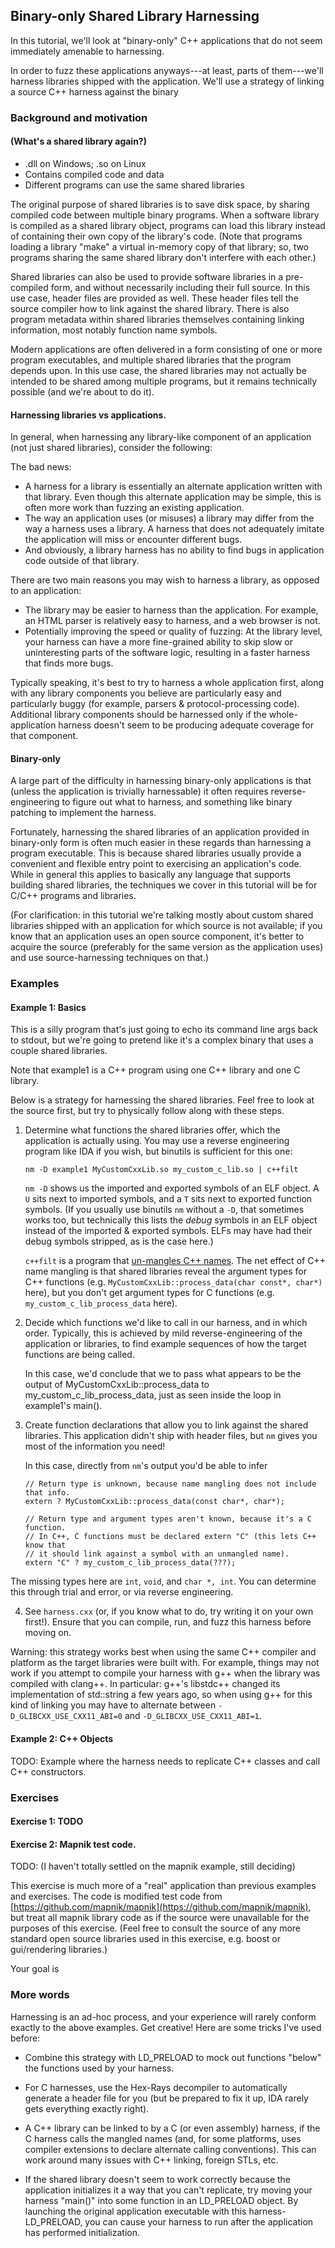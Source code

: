 ## Binary-only Shared Library Harnessing

In this tutorial, we'll look at "binary-only" C++ applications that do not seem immediately amenable to harnessing.

In order to fuzz these applications anyways---at least, parts of them---we'll harness libraries shipped with the application. We'll use a strategy of linking a source C++ harness against the binary

### Background and motivation

#### (What's a shared library again?)

* .dll on Windows; .so on Linux
* Contains compiled code and data
* Different programs can use the same shared libraries

The original purpose of shared libraries is to save disk space, by sharing compiled code between multiple binary programs. When a software library is compiled as a shared library object, programs can load this library instead of containing their own copy of the library's code. (Note that programs loading a library "make" a virtual in-memory copy of that library; so, two programs sharing the same shared library don't interfere with each other.)

Shared libraries can also be used to provide software libraries in a pre-compiled form, and without necessarily including their full source. In this use case, header files are provided as well. These header files tell the source compiler how to link against the shared library. There is also program metadata within shared libraries themselves containing linking information, most notably function name symbols.

Modern applications are often delivered in a form consisting of one or more program executables, and multiple shared libraries that the program depends upon. In this use case, the shared libraries may not actually be intended to be shared among multiple programs, but it remains technically possible (and we're about to do it).

#### Harnessing libraries vs applications.

In general, when harnessing any library-like component of an application (not just shared libraries), consider the following:

The bad news:

* A harness for a library is essentially an alternate application written with that library. Even though this alternate application may be simple, this is often more work than fuzzing an existing application.
* The way an application uses (or misuses) a library may differ from the way a harness uses a library. A harness that does not adequately imitate the application will miss or encounter different bugs.
* And obviously, a library harness has no ability to find bugs in application code outside of that library.

There are two main reasons you may wish to harness a library, as opposed to an application:

* The library may be easier to harness than the application. For example, an HTML parser is relatively easy to harness, and a web browser is not.
* Potentially improving the speed or quality of fuzzing: At the library level, your harness can have a more fine-grained ability to skip slow or uninteresting parts of the software logic, resulting in a faster harness that finds more bugs.

Typically speaking, it's best to try to harness a whole application first, along with any library components you believe are particularly easy and particularly buggy (for example, parsers & protocol-processing code). Additional library components should be harnessed only if the whole-application harness doesn't seem to be producing adequate coverage for that component.

#### Binary-only

A large part of the difficulty in harnessing binary-only applications is that (unless the application is trivially harnessable) it often requires reverse-engineering to figure out what to harness, and something like binary patching to implement the harness.

Fortunately, harnessing the shared libraries of an application provided in binary-only form is often much easier in these regards than harnessing a program executable. This is because shared libraries usually provide a convenient and flexible entry point to exercising an application's code. While in general this applies to basically any language that supports building shared libraries, the techniques we cover in this tutorial will be for C/C++ programs and libraries.

(For clarification: in this tutorial we're talking mostly about custom shared libraries shipped with an application for which source is not available; if you know that an application uses an open source component, it's better to acquire the source (preferably for the same version as the application uses) and use source-harnessing techniques on that.)

### Examples

#### Example 1: Basics

This is a silly program that's just going to echo its command line args back to stdout, but we're going to pretend like it's a complex binary that uses a couple shared libraries.

Note that example1 is a C++ program using one C++ library and one C library. 

Below is a strategy for harnessing the shared libraries. Feel free to look at the source first, but try to physically follow along with these steps.

1. Determine what functions the shared libraries offer, which the application is actually using. You may use a reverse engineering program like IDA if you wish, but binutils is sufficient for this one:

    `nm -D example1 MyCustomCxxLib.so my_custom_c_lib.so | c++filt`

    `nm -D` shows us the imported and exported symbols of an ELF object. A `U` sits next to imported symbols, and a `T` sits next to exported function symbols. (If you usually use binutils `nm` without a `-D`, that sometimes works too, but technically this lists the _debug_ symbols in an ELF object instead of the imported & exported symbols. ELFs may have had their debug symbols stripped, as is the case here.)

    `c++filt` is a program that [un-mangles C++ names](https://en.wikipedia.org/wiki/Name_mangling#C++). The net effect of C++ name mangling is that shared libraries reveal the argument types for C++ functions (e.g. `MyCustomCxxLib::process_data(char const*, char*)` here), but you don't get argument types for C functions (e.g. `my_custom_c_lib_process_data` here).

2. Decide which functions we'd like to call in our harness, and in which order. Typically, this is achieved by mild reverse-engineering of the application or libraries, to find example sequences of how the target functions are being called.

    In this case, we'd conclude that we to pass what appears to be the output of MyCustomCxxLib::process_data to my_custom_c_lib_process_data, just as seen inside the loop in example1's main().

3. Create function declarations that allow you to link against the shared libraries. This application didn't ship with header files, but `nm` gives you most of the information you need!

    In this case, directly from `nm`'s output you'd be able to infer
    ```
    // Return type is unknown, because name mangling does not include that info.
    extern ? MyCustomCxxLib::process_data(const char*, char*);
    
    // Return type and argument types aren't known, because it's a C function.
    // In C++, C functions must be declared extern "C" (this lets C++ know that
    // it should link against a symbol with an unmangled name).
    extern "C" ? my_custom_c_lib_process_data(???);
    ```

  The missing types here are `int`, `void`, and `char *, int`. You can determine this through trial and error, or via reverse engineering.

4. See `harness.cxx` (or, if you know what to do, try writing it on your own first!). Ensure that you can compile, run, and fuzz this harness before moving on.

Warning: this strategy works best when using the same C++ compiler and platform as the target libraries were built with. For example, things may not work if you attempt to compile your harness with g++ when the library was compiled with clang++. In particular: g++'s libstdc++ changed its implementation of std::string a few years ago, so when using g++ for this kind of linking you may have to alternate between `-D_GLIBCXX_USE_CXX11_ABI=0` and `-D_GLIBCXX_USE_CXX11_ABI=1`.

#### Example 2: C++ Objects

TODO: Example where the harness needs to replicate C++ classes and call C++ constructors.

### Exercises

#### Exercise 1: TODO

#### Exercise 2: Mapnik test code.

TODO: (I haven't totally settled on the mapnik example, still deciding)

This exercise is much more of a "real" application than previous examples and exercises. The code is modified test code from [https://github.com/mapnik/mapnik](https://github.com/mapnik/mapnik), but treat all mapnik library code as if the source were unavailable for the purposes of this exercise. (Feel free to consult the source of any more standard open source libraries used in this exercise, e.g. boost or gui/rendering libraries.)

Your goal is 

### More words

Harnessing is an ad-hoc process, and your experience will rarely conform exactly to the above examples. Get creative! Here are some tricks I've used before:

* Combine this strategy with LD_PRELOAD to mock out functions "below" the functions used by your harness.

* For C harnesses, use the Hex-Rays decompiler to automatically generate a header file for you (but be prepared to fix it up, IDA rarely gets everything exactly right).

* A C++ library can be linked to by a C (or even assembly) harness, if the C harness calls the mangled names (and, for some platforms, uses compiler extensions to declare alternate calling conventions). This can work around many issues with C++ linking, foreign STLs, etc.

* If the shared library doesn't seem to work correctly because the application initializes it a way that you can't replicate, try moving your harness "main()" into some function in an LD_PRELOAD object. By launching the original application executable with this harness-LD_PRELOAD, you can cause your harness to run after the application has performed initialization.
